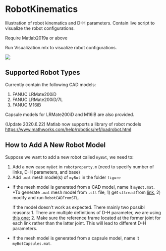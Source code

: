 # RobotKinematics
Illustration of robot kinematics and D-H parameters. Contain live script to visualize the robot configurations.

Require Matlab2019a or above

Run Visualization.mlx to visualize robot configurations.

![](https://github.com/changliuliu/RobotKinematics/blob/master/illustration.png)

## Supported Robot Types

Currently contain the following CAD models:
1. FANUC LRMate200iD
2. FANUC LRMate200iD/7L
3. FANUC M16iB

Capsule models for LRMate200iD and M16iB are also provided.

(Update 2020.6.22) Matlab now supports a library of robot models https://www.mathworks.com/help/robotics/ref/loadrobot.html

## How to Add A New Robot Model

Suppose we want to add a new robot called `myBot`, we need to:
1. Add a new case `myBot` in ```robotproperty.m``` (need to specify number of links, D-H parameters, and base)
2. Add `.mat` mesh model(s) of `myBot` in the folder ```figure```

* If the mesh model is generated from a CAD model, name it `myBot.mat`. *To generate `.mat` mesh model from `.stl` file, 1) get `stlread` from [link](https://www.mathworks.com/matlabcentral/fileexchange/29906-binary-stl-file-reader), 2) modify and run `RobotCADFromSTL`. 

    If the model doesn't work as expected. There mainly two possibl reasons: 1. There are multiple definitions of D-H parameter, we are using [this one](https://en.wikipedia.org/wiki/Denavit%E2%80%93Hartenberg_parameters#Denavit%E2%80%93Hartenberg_matrix); 2. Make sure the reference frame located at the former joint for each link rather than the latter joint. This will lead to different D-H parameters.

* If the mesh model is generated from a capsule model, name it `myBotCapsules.mat`.
